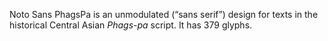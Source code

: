 Noto Sans PhagsPa is an unmodulated (“sans serif”) design for texts in the historical Central Asian _Phags-pa_ script. It has 379 glyphs.